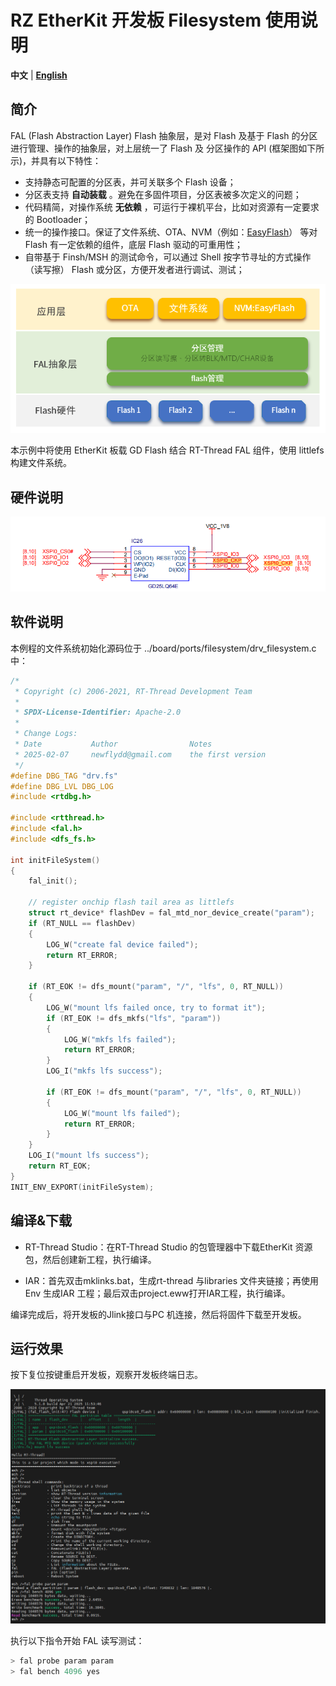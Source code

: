 # RZ EtherKit 开发板 Filesystem 使用说明

**中文** | [**English**](./README.md)

## 简介

FAL (Flash Abstraction Layer) Flash 抽象层，是对 Flash 及基于 Flash 的分区进行管理、操作的抽象层，对上层统一了 Flash 及 分区操作的 API (框架图如下所示)，并具有以下特性：

- 支持静态可配置的分区表，并可关联多个 Flash 设备；
- 分区表支持 **自动装载** 。避免在多固件项目，分区表被多次定义的问题；
- 代码精简，对操作系统 **无依赖** ，可运行于裸机平台，比如对资源有一定要求的 Bootloader；
- 统一的操作接口。保证了文件系统、OTA、NVM（例如：[EasyFlash](https://github.com/armink-rtt-pkgs/EasyFlash)） 等对 Flash 有一定依赖的组件，底层 Flash 驱动的可重用性；
- 自带基于 Finsh/MSH 的测试命令，可以通过 Shell 按字节寻址的方式操作（读写擦） Flash 或分区，方便开发者进行调试、测试；

![FAL framework](figures/fal_framework.png)

本示例中将使用 EtherKit 板载 GD Flash 结合 RT-Thread FAL 组件，使用 littlefs 构建文件系统。

## 硬件说明

![image-20250421131242258](figures/image-20250421131242258.png)

## 软件说明

本例程的文件系统初始化源码位于 ../board/ports/filesystem/drv_filesystem.c 中：

```c
/*
 * Copyright (c) 2006-2021, RT-Thread Development Team
 *
 * SPDX-License-Identifier: Apache-2.0
 *
 * Change Logs:
 * Date           Author                Notes
 * 2025-02-07     newflydd@gmail.com    the first version
 */
#define DBG_TAG "drv.fs"
#define DBG_LVL DBG_LOG
#include <rtdbg.h>

#include <rtthread.h>
#include <fal.h>
#include <dfs_fs.h>

int initFileSystem()
{
    fal_init();

    // register onchip flash tail area as littlefs
    struct rt_device* flashDev = fal_mtd_nor_device_create("param");
    if (RT_NULL == flashDev)
    {
        LOG_W("create fal device failed");
        return RT_ERROR;
    }

    if (RT_EOK != dfs_mount("param", "/", "lfs", 0, RT_NULL))
    {
        LOG_W("mount lfs failed once, try to format it");
        if (RT_EOK != dfs_mkfs("lfs", "param"))
        {
            LOG_W("mkfs lfs failed");
            return RT_ERROR;
        }
        LOG_I("mkfs lfs success");

        if (RT_EOK != dfs_mount("param", "/", "lfs", 0, RT_NULL))
        {
            LOG_W("mount lfs failed");
            return RT_ERROR;
        }
    }
    LOG_I("mount lfs success");
    return RT_EOK;
}
INIT_ENV_EXPORT(initFileSystem);
```

## 编译&下载

* RT-Thread Studio：在RT-Thread Studio 的包管理器中下载EtherKit 资源包，然后创建新工程，执行编译。

* IAR：首先双击mklinks.bat，生成rt-thread 与libraries 文件夹链接；再使用Env 生成IAR 工程；最后双击project.eww打开IAR工程，执行编译。

编译完成后，将开发板的Jlink接口与PC 机连接，然后将固件下载至开发板。

## 运行效果

按下复位按键重启开发板，观察开发板终端日志。

![image-20250421131424928](figures/image-20250421131424928.png)

执行以下指令开始 FAL 读写测试：

```c
> fal probe param param
> fal bench 4096 yes  
```

